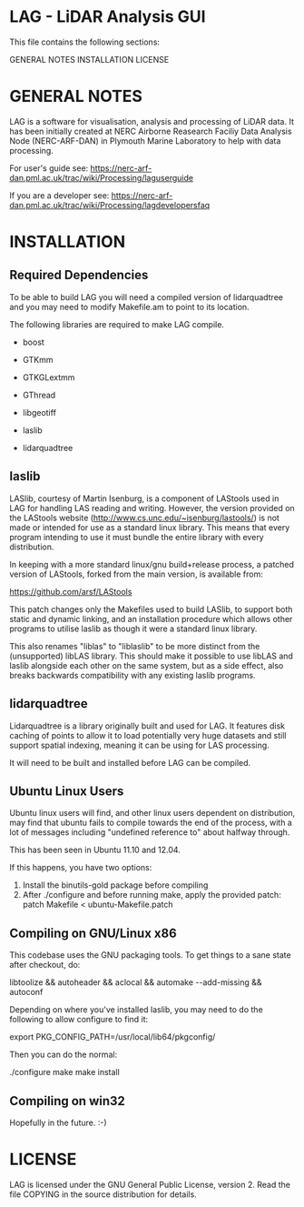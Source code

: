 LAG - LiDAR Analysis GUI
========================

This file contains the following sections:

GENERAL NOTES
INSTALLATION
LICENSE

GENERAL NOTES
=============
LAG is a software for visualisation, analysis and processing of LiDAR data. It has
been initially created at NERC Airborne Reasearch Faciliy Data Analysis Node (NERC-ARF-DAN) in Plymouth Marine
Laboratory to help with data processing.

For user's guide see: https://nerc-arf-dan.pml.ac.uk/trac/wiki/Processing/laguserguide

If you are a developer see: https://nerc-arf-dan.pml.ac.uk/trac/wiki/Processing/lagdevelopersfaq

INSTALLATION
============

Required Dependencies
---------------------

To be able to build LAG you will need a compiled version of lidarquadtree and
you may need to modify Makefile.am to point to its location.

The following libraries are required to make LAG compile.
   * boost
   * GTKmm
   * GTKGLextmm
   * GThread
   * libgeotiff

   * laslib
   * lidarquadtree

laslib
------

LASlib, courtesy of Martin Isenburg, is a component of LAStools used in LAG for
handling LAS reading and writing. However, the version provided on the LAStools
website (http://www.cs.unc.edu/~isenburg/lastools/) is not made or intended for
use as a standard linux library. This means that every program intending to use
it must bundle the entire library with every distribution.

In keeping with a more standard linux/gnu build+release process, a patched
version of LAStools, forked from the main version, is available from:

https://github.com/arsf/LAStools

This patch changes only the Makefiles used to build LASlib, to support both 
static and dynamic linking, and an installation procedure which allows other 
programs to utilise laslib as though it were a standard linux library.

This also renames "liblas" to "liblaslib" to be more distinct from the
(unsupported) libLAS library. This should make it possible to use libLAS and
laslib alongside each other on the same system, but as a side effect, also
breaks backwards compatibility with any existing laslib programs.

lidarquadtree
-------------

Lidarquadtree is a library originally built and used for LAG. It features disk
caching of points to allow it to load potentially very huge datasets and still
support spatial indexing, meaning it can be using for LAS processing.

It will need to be built and installed before LAG can be compiled.

Ubuntu Linux Users
------------------

Ubuntu linux users will find, and other linux users dependent on distribution,
may find that ubuntu fails to compile towards the end of the process, with a
lot of messages including "undefined reference to" about halfway through.

This has been seen in Ubuntu 11.10 and 12.04.

If this happens, you have two options:
1) Install the binutils-gold package before compiling
2) After ./configure and before running make, apply the provided patch:
   patch Makefile < ubuntu-Makefile.patch

Compiling on GNU/Linux x86
--------------------------

This codebase uses the GNU packaging tools.  To get things to a sane state
after checkout, do:

libtoolize && autoheader && aclocal && automake --add-missing && autoconf

Depending on where you've installed laslib, you may need to do the following 
to allow configure to find it:

export PKG_CONFIG_PATH=/usr/local/lib64/pkgconfig/

Then you can do the normal:

./configure
make
make install

Compiling on win32
------------------

Hopefully in the future. :-)

LICENSE
=======

LAG is licensed under the GNU General Public License, version 2. 
Read the file COPYING in the source distribution for details.
